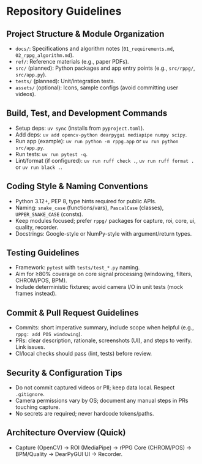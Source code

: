 # Repository Guidelines

## Project Structure & Module Organization
- `docs/`: Specifications and algorithm notes (`01_requirements.md`, `02_rppg_algorithm.md`).
- `ref/`: Reference materials (e.g., paper PDFs).
- `src/` (planned): Python packages and app entry points (e.g., `src/rppg/`, `src/app.py`).
- `tests/` (planned): Unit/integration tests.
- `assets/` (optional): Icons, sample configs (avoid committing user videos).

## Build, Test, and Development Commands
- Setup deps: `uv sync` (installs from `pyproject.toml`).
- Add deps: `uv add opencv-python dearpygui mediapipe numpy scipy`.
- Run app (example): `uv run python -m rppg.app` or `uv run python src/app.py`.
- Run tests: `uv run pytest -q`.
- Lint/format (if configured): `uv run ruff check .`, `uv run ruff format .` or `uv run black .`.

## Coding Style & Naming Conventions
- Python 3.12+, PEP 8, type hints required for public APIs.
- Naming: `snake_case` (functions/vars), `PascalCase` (classes), `UPPER_SNAKE_CASE` (consts).
- Keep modules focused; prefer `rppg/` packages for capture, roi, core, ui, quality, recorder.
- Docstrings: Google-style or NumPy-style with argument/return types.

## Testing Guidelines
- Framework: `pytest` with `tests/test_*.py` naming.
- Aim for ≥80% coverage on core signal processing (windowing, filters, CHROM/POS, BPM).
- Include deterministic fixtures; avoid camera I/O in unit tests (mock frames instead).

## Commit & Pull Request Guidelines
- Commits: short imperative summary, include scope when helpful (e.g., `rppg: add POS windowing`).
- PRs: clear description, rationale, screenshots (UI), and steps to verify. Link issues.
- CI/local checks should pass (lint, tests) before review.

## Security & Configuration Tips
- Do not commit captured videos or PII; keep data local. Respect `.gitignore`.
- Camera permissions vary by OS; document any manual steps in PRs touching capture.
- No secrets are required; never hardcode tokens/paths.

## Architecture Overview (Quick)
- Capture (OpenCV) → ROI (MediaPipe) → rPPG Core (CHROM/POS) → BPM/Quality → DearPyGUI UI → Recorder.
